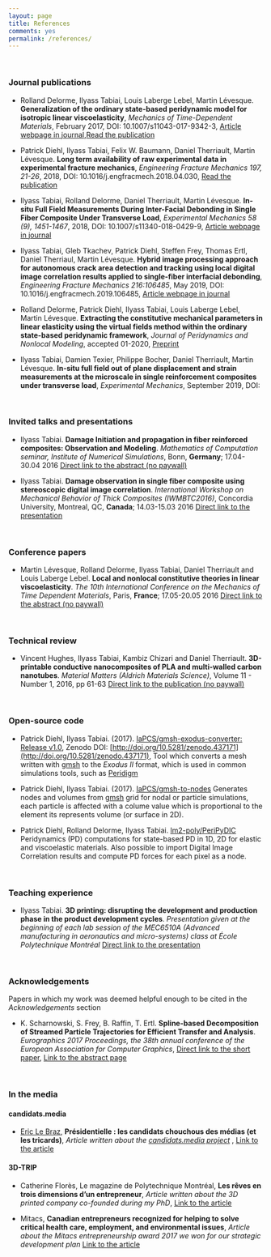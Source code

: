 ```yaml
---
layout: page
title: References
comments: yes
permalink: /references/
---
```


<br />

### Journal publications

* Rolland Delorme, Ilyass Tabiai, Louis Laberge Lebel, Martin Lévesque. **Generalization of the ordinary state-based peridynamic model for isotropic linear viscoelasticity**, *Mechanics of Time-Dependent Materials*, February 2017, DOI: 10.1007/s11043-017-9342-3, [Article webpage in journal](https://link.springer.com/article/10.1007%2Fs11043-017-9342-3),[Read the publication](http://www.readcube.com/articles/10.1007/s11043-017-9342-3?author_access_token=xf0R8CYiY9KB4sW_ByPZvPe4RwlQNchNByi7wbcMAY6-bLxD_9ghj0fOr6l6AFSVJ3mzfD85uyM5EDMxDyd21nOL1xSBa8lJIfz-vCJSGBhwo6Iv_PIN6y_PedF_JUgyUD0KqCDguGNJGPA4heJk6g%3D%3D)

* Patrick Diehl, Ilyass Tabiai, Felix W. Baumann, Daniel Therriault, Martin Lévesque. **Long term availability of raw experimental data in experimental fracture mechanics**, *Engineering Fracture Mechanics 197, 21-26*, 2018, DOI: 10.1016/j.engfracmech.2018.04.030, [Read the publication](https://arxiv.org/abs/1803.07622)

* Ilyass Tabiai, Rolland Delorme, Daniel Therriault, Martin Lévesque. **In-situ Full Field Measurements During Inter-Facial Debonding in Single Fiber Composite Under Transverse Load**, *Experimental Mechanics 58 (9), 1451-1467*, 2018, DOI: 10.1007/s11340-018-0429-9, [Article webpage in journal](https://link.springer.com/article/10.1007/s11340-018-0429-9)

* Ilyass Tabiai, Gleb Tkachev, Patrick Diehl, Steffen Frey, Thomas Ertl, Daniel Therriaul, Martin Lévesque. **Hybrid image processing approach for autonomous crack area detection and tracking using local digital image correlation results applied to single-fiber interfacial debonding**, *Engineering Fracture Mechanics 216:106485*, May 2019, DOI: 10.1016/j.engfracmech.2019.106485, [Article webpage in journal](https://linkinghub.elsevier.com/retrieve/pii/S0013794418312530)

* Rolland Delorme, Patrick Diehl, Ilyass Tabiai, Louis Laberge Lebel, Martin Lévesque. **Extracting the constitutive mechanical parameters in linear elasticity using the virtual fields method within the ordinary state-based peridynamic framework**, *Journal of Peridynamics and Nonlocal Modeling*, accepted 01-2020, [Preprint](https://engrxiv.org/uv8m7)

* Ilyass Tabiai, Damien Texier, Philippe Bocher, Daniel Therriault, Martin Lévesque. **In-situ full field out of plane displacement and strain measurements at the microscale in single reinforcement composites under transverse load**, *Experimental Mechanics*, September 2019, DOI: [](10.1007/s11340-019-00541-z)

<br />

### Invited talks and presentations

* Ilyass Tabiai. **Damage Initiation and propagation in fiber reinforced composites: Observation and Modeling**. *Mathematics of Computation seminar, Institute of Numerical Simulations*, Bonn, __Germany__; 17.04-30.04 2016 [Direct link to the abstract (no paywall)](http://ullrich.ins.uni-bonn.de/seminar/past/tabiai.pdf)

* Ilyass Tabiai. **Damage observation in single fiber composite using stereoscopic digital image correlation**. *International Workshop on Mechanical Behavior of Thick Composites (IWMBTC2016)*, Concordia University, Montreal, QC, __Canada__; 14.03-15.03 2016 [Direct link to the presentation](https://www.researchgate.net/publication/309788559_Damage_observation_in_single_fiber_composite_using_stereoscopic_digital_image_correlation)

<br />

### Conference papers

* Martin Lévesque, Rolland Delorme, Ilyass Tabiai, Daniel Therriault and Louis Laberge Lebel. **Local and nonlocal constitutive theories in linear viscoelasticity**. *The 10th International Conference on the Mechanics of Time Dependent Materials*, Paris, __France__; 17.05-20.05 2016 [Direct link to the abstract (no paywall)](https://www.researchgate.net/publication/293174022_Local_and_nonlocal_constitutive_theories_in_linear_viscoelasticity)

<br />

### Technical review

* Vincent Hughes, Ilyass Tabiai, Kambiz Chizari and Daniel Therriault. **3D-printable conductive nanocomposites of PLA and multi-walled carbon nanotubes**. *Material Matters (Aldrich Materials Science)*, Volume 11 - Number 1, 2016, pp 61-63 [Direct link to the publication (no paywall)](https://www.researchgate.net/publication/308137331_3D_printable_conductive_nanocomposites_of_PLA_and_multi-walled_carbon_nanotubes)

<br />

### Open-source code

* Patrick Diehl, Ilyass Tabiai. (2017). [IaPCS/gmsh-exodus-converter: Release v1.0](https://github.com/IaPCS/gmsh-exodus-converter), Zenodo DOI: [http://doi.org/10.5281/zenodo.437171](http://doi.org/10.5281/zenodo.437171),
Tool which converts a mesh written with [gmsh](http://gmsh.info/) to the _Exodus II_ format, which is used in common simulations tools, such as [Peridigm](https://peridigm.sandia.gov/)

* Patrick Diehl, Ilyass Tabiai. (2017). [IaPCS/gmsh-to-nodes](https://github.com/IaPCS/gmsh-to-nodes)
Generates nodes and volumes from [gmsh](http://gmsh.info/) grid for nodal or particle simulations, each particle is affected with a colume value which is proportional to the element its represents volume (or surface in 2D).

* Patrick Diehl, Rolland Delorme, Ilyass Tabiai. [lm2-poly/PeriPyDIC](https://lm2-poly.github.io/PeriPyDIC/)
Peridynamics (PD) computations for state-based PD in 1D, 2D for elastic and viscoelastic materials. Also possible to import Digital Image Correlation results and compute PD forces for each pixel as a node.

<br />

### Teaching experience

* Ilyass Tabiai. **3D printing: disrupting the development and production phase in the product development cycles**. *Presentation given at the beginning of each lab session of the MEC6510A (Advanced manufacturing in aeronautics and micro-systems) class at École Polytechnique Montréal* [Direct link to the presentation](http://www.slideshare.net/IlyassTabiai/3d-printing-disrupting-the-development-and-production-phase-in-the-product-development-cycles)

<br />

### Acknowledgements

Papers in which my work was deemed helpful enough to be cited in the *Acknowledgements* section

* K. Scharnowski, S. Frey, B. Raffin, T. Ertl. **Spline-based Decomposition of Streamed Particle Trajectories for Efficient Transfer and Analysis**. *Eurographics 2017 Proceedings, the 38th annual conference of the European Association for Computer Graphics*, [Direct link to the short paper](http://www.vis.uni-stuttgart.de/~freysn/share/egs17_trajcomp.pdf), [Link to the abstract page](http://liris.cnrs.fr/eg2017/index.php/short-paper-program/#content_3-2)


<br />

### In the media



#### candidats.media
* [Eric Le Braz](https://www.7x7.press/users/607), **Présidentielle : les candidats chouchous des médias (et les tricards)**, *Article written about the [candidats.media project](https://candidats.media/)* , [Link to the article](https://www.7x7.press/presidentielle-les-candidats-chouchous-des-medias-et-les-tricards)


#### 3D-TRIP
* Catherine Florès, Le magazine de Polytechnique Montréal, **Les rêves en trois dimensions d’un entrepreneur**, *Article written about the 3D printed company co-founded during my PhD*, [Link to the article](http://www.polymtl.ca/carrefour-actualite/magazine-poly/les-reves-en-trois-dimensions-dun-entrepreneur)

* Mitacs, **Canadian entrepreneurs recognized for helping to solve critical health care, employment, and environmental issues**, *Article about the Mitacs entrepreneurship award 2017 we won for our strategic development plan* [Link to the article](http://www.mitacs.ca/en/newsroom/news-release/canadian-entrepreneurs-recognized-helping-solve-critical-health-care)
